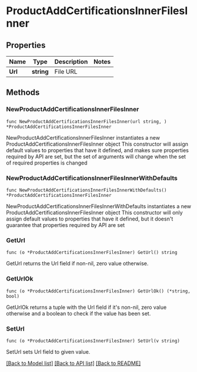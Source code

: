 # ProductAddCertificationsInnerFilesInner

## Properties

Name | Type | Description | Notes
------------ | ------------- | ------------- | -------------
**Url** | **string** | File URL | 

## Methods

### NewProductAddCertificationsInnerFilesInner

`func NewProductAddCertificationsInnerFilesInner(url string, ) *ProductAddCertificationsInnerFilesInner`

NewProductAddCertificationsInnerFilesInner instantiates a new ProductAddCertificationsInnerFilesInner object
This constructor will assign default values to properties that have it defined,
and makes sure properties required by API are set, but the set of arguments
will change when the set of required properties is changed

### NewProductAddCertificationsInnerFilesInnerWithDefaults

`func NewProductAddCertificationsInnerFilesInnerWithDefaults() *ProductAddCertificationsInnerFilesInner`

NewProductAddCertificationsInnerFilesInnerWithDefaults instantiates a new ProductAddCertificationsInnerFilesInner object
This constructor will only assign default values to properties that have it defined,
but it doesn't guarantee that properties required by API are set

### GetUrl

`func (o *ProductAddCertificationsInnerFilesInner) GetUrl() string`

GetUrl returns the Url field if non-nil, zero value otherwise.

### GetUrlOk

`func (o *ProductAddCertificationsInnerFilesInner) GetUrlOk() (*string, bool)`

GetUrlOk returns a tuple with the Url field if it's non-nil, zero value otherwise
and a boolean to check if the value has been set.

### SetUrl

`func (o *ProductAddCertificationsInnerFilesInner) SetUrl(v string)`

SetUrl sets Url field to given value.



[[Back to Model list]](../README.md#documentation-for-models) [[Back to API list]](../README.md#documentation-for-api-endpoints) [[Back to README]](../README.md)


